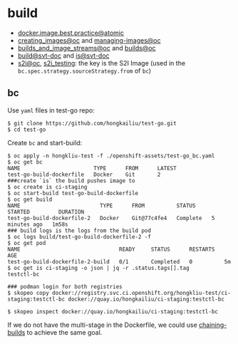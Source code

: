 # build

* [docker.image.best.practice@atomic](http://www.projectatomic.io/docs/docker-image-author-guidance/)
* [creating_images@oc](https://docs.openshift.com/container-platform/3.11/creating_images/index.html) and [managing-images@oc](https://docs.openshift.com/container-platform/3.11/dev_guide/managing_images.html#dev-guide-managing-images)
* [builds_and_image_streams@oc](https://docs.openshift.com/container-platform/3.11/architecture/core_concepts/builds_and_image_streams.html) and [builds@oc](https://docs.openshift.com/container-platform/3.11/dev_guide/builds/index.html)
* [build@svt-doc](https://github.com/hongkailiu/svt-case-doc/blob/master/learn/build.md) and [is@svt-doc](https://github.com/hongkailiu/svt-case-doc/blob/master/learn/image_stream.md)
* [s2i@oc](https://docs.openshift.com/container-platform/3.11/creating_images/s2i.html), [s2i_testing](https://docs.openshift.com/container-platform/3.11/creating_images/s2i_testing.html): the key is the S2I Image (used in the `bc.spec.strategy.sourceStrategy.from` of `bc`)

## bc

Use `yaml` files in test-go repo:

```
$ git clone https://github.com/hongkailiu/test-go.git
$ cd test-go
```

Create `bc` and start-build:

```
$ oc apply -n hongkliu-test -f ./openshift-assets/test-go_bc.yaml
$ oc get bc
NAME                       TYPE      FROM      LATEST
test-go-build-dockerfile   Docker    Git       2
###create `is` the build pushes image to
$ oc create is ci-staging
$ oc start-build test-go-build-dockerfile 
$ oc get build
NAME                         TYPE      FROM          STATUS     STARTED         DURATION
test-go-build-dockerfile-2   Docker    Git@77c4fe4   Complete   5 minutes ago   1m58s
### build logs is the logs from the build pod
$ oc logs build/test-go-build-dockerfile-2 -f
$ oc get pod
NAME                               READY     STATUS      RESTARTS   AGE
test-go-build-dockerfile-2-build   0/1       Completed   0          5m
$ oc get is ci-staging -o json | jq -r .status.tags[].tag
testctl-bc

### podman login for both registries
$ skopeo copy docker://registry.svc.ci.openshift.org/hongkliu-test/ci-staging:testctl-bc docker://quay.io/hongkailiu/ci-staging:testctl-bc

$ skopeo inspect docker://quay.io/hongkailiu/ci-staging:testctl-bc

```

If we do not have the multi-stage in the Dockerfile, we could use [chaining-builds](https://docs.openshift.com/container-platform/3.11/dev_guide/builds/advanced_build_operations.html#dev-guide-chaining-builds) to achieve the same goal.
